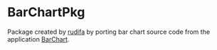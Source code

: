 # BarChartPkg

Package created by [rudifa](https://github.com/rudifa) by porting bar chart source code from the application [BarChart](https://github.com/nhatminh12369/BarChart).
